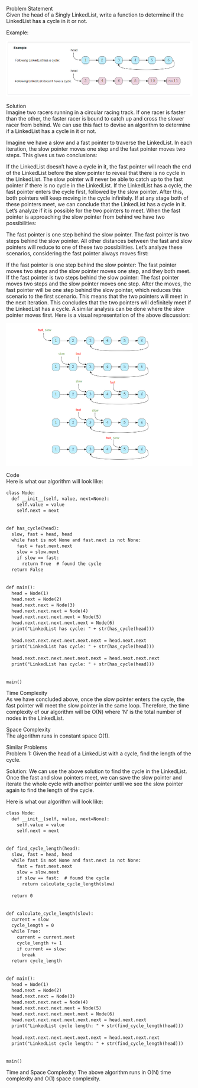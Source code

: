 Problem Statement \
Given the head of a Singly LinkedList, write a function to determine if the LinkedList has a cycle in it or not.

Example:  

![alt text](pics/3001.PNG?raw=true)

Solution \
Imagine two racers running in a circular racing track. If one racer is faster than the other, the faster racer is bound to catch up and cross the slower racer from behind. We can use this fact to devise an algorithm to determine if a LinkedList has a cycle in it or not.

Imagine we have a slow and a fast pointer to traverse the LinkedList. In each iteration, the slow pointer moves one step and the fast pointer moves two steps. This gives us two conclusions:

If the LinkedList doesn’t have a cycle in it, the fast pointer will reach the end of the LinkedList before the slow pointer to reveal that there is no cycle in the LinkedList.
The slow pointer will never be able to catch up to the fast pointer if there is no cycle in the LinkedList.
If the LinkedList has a cycle, the fast pointer enters the cycle first, followed by the slow pointer. After this, both pointers will keep moving in the cycle infinitely. If at any stage both of these pointers meet, we can conclude that the LinkedList has a cycle in it. Let’s analyze if it is possible for the two pointers to meet. When the fast pointer is approaching the slow pointer from behind we have two possibilities:

The fast pointer is one step behind the slow pointer.
The fast pointer is two steps behind the slow pointer.
All other distances between the fast and slow pointers will reduce to one of these two possibilities. Let’s analyze these scenarios, considering the fast pointer always moves first:

If the fast pointer is one step behind the slow pointer: The fast pointer moves two steps and the slow pointer moves one step, and they both meet.
If the fast pointer is two steps behind the slow pointer: The fast pointer moves two steps and the slow pointer moves one step. After the moves, the fast pointer will be one step behind the slow pointer, which reduces this scenario to the first scenario. This means that the two pointers will meet in the next iteration.
This concludes that the two pointers will definitely meet if the LinkedList has a cycle. A similar analysis can be done where the slow pointer moves first. Here is a visual representation of the above discussion:

![alt text](pics/3002.PNG?raw=true)

Code \
Here is what our algorithm will look like:
```
class Node:
  def __init__(self, value, next=None):
    self.value = value
    self.next = next


def has_cycle(head):
  slow, fast = head, head
  while fast is not None and fast.next is not None:
    fast = fast.next.next
    slow = slow.next
    if slow == fast:
      return True  # found the cycle
  return False


def main():
  head = Node(1)
  head.next = Node(2)
  head.next.next = Node(3)
  head.next.next.next = Node(4)
  head.next.next.next.next = Node(5)
  head.next.next.next.next.next = Node(6)
  print("LinkedList has cycle: " + str(has_cycle(head)))

  head.next.next.next.next.next.next = head.next.next
  print("LinkedList has cycle: " + str(has_cycle(head)))

  head.next.next.next.next.next.next = head.next.next.next
  print("LinkedList has cycle: " + str(has_cycle(head)))


main()
```

Time Complexity \
As we have concluded above, once the slow pointer enters the cycle, the fast pointer will meet the slow pointer in the same loop. Therefore, the time complexity of our algorithm will be O(N) where ‘N’ is the total number of nodes in the LinkedList.

Space Complexity \
The algorithm runs in constant space O(1).

Similar Problems \
Problem 1: Given the head of a LinkedList with a cycle, find the length of the cycle.

Solution: We can use the above solution to find the cycle in the LinkedList. Once the fast and slow pointers meet, we can save the slow pointer and iterate the whole cycle with another pointer until we see the slow pointer again to find the length of the cycle.

Here is what our algorithm will look like:

```
class Node:
  def __init__(self, value, next=None):
    self.value = value
    self.next = next


def find_cycle_length(head):
  slow, fast = head, head
  while fast is not None and fast.next is not None:
    fast = fast.next.next
    slow = slow.next
    if slow == fast:  # found the cycle
      return calculate_cycle_length(slow)

  return 0


def calculate_cycle_length(slow):
  current = slow
  cycle_length = 0
  while True:
    current = current.next
    cycle_length += 1
    if current == slow:
      break
  return cycle_length


def main():
  head = Node(1)
  head.next = Node(2)
  head.next.next = Node(3)
  head.next.next.next = Node(4)
  head.next.next.next.next = Node(5)
  head.next.next.next.next.next = Node(6)
  head.next.next.next.next.next.next = head.next.next
  print("LinkedList cycle length: " + str(find_cycle_length(head)))

  head.next.next.next.next.next.next = head.next.next.next
  print("LinkedList cycle length: " + str(find_cycle_length(head)))


main()
```

Time and Space Complexity: The above algorithm runs in O(N) time complexity and O(1) space complexity.